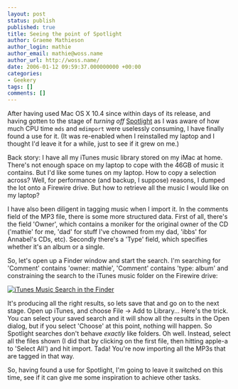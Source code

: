 ```yaml
---
layout: post
status: publish
published: true
title: Seeing the point of Spotlight
author: Graeme Mathieson
author_login: mathie
author_email: mathie@woss.name
author_url: http://woss.name/
date: 2006-01-12 09:59:37.000000000 +00:00
categories:
- Geekery
tags: []
comments: []
---
```

After having used Mac OS X 10.4 since within days of its release, and having gotten to the stage of <em>turning off</em> <a href="http://www.apple.com/macosx/features/spotlight/">Spotlight</a> as I was aware of how much CPU time <code>mds</code> and <code>mdimport</code> were uselessly consuming, I have finally found a use for it.  (It was re-enabled when I reinstalled my laptop and I thought I'd leave it for a while, just to see if it grew on me.)

Back story:  I have all my iTunes music library stored on my iMac at home.  There's not enough space on my laptop to cope with the 46GB of music it contains.  But I'd like some tunes on my laptop.  How to copy a selection across?  Well, for performance (and backup, I suppose) reasons, I dumped the lot onto a Firewire drive.  But how to retrieve all the music I would like on my laptop?

I have also been diligent in tagging music when I import it.  In the comments field of the MP3 file, there is some more structured data.  First of all, there's the field 'Owner', which contains a moniker for the original owner of the CD ('mathie' for me, 'dad' for stuff I've chowned from my dad, 'ibbs' for Annabel's CDs, etc).  Secondly there's a 'Type' field, which specifies whether it's an album or a single.

So, let's open up a Finder window and start the search.  I'm searching for 'Comment' contains 'owner: mathie', 'Comment' contains 'type: album' and constraining the search to the iTunes music folder on the Firewire drive:

<a href="http://woss.name/wp-content/iTunesMusicSearch.png"><img src='/wp-content/thumb-iTunesMusicSearch.png' alt='iTunes Music Search in the Finder' class='centered' /></a>

It's producing all the right results, so lets save that and go on to the next stage.  Open up iTunes, and choose File -> Add to Library...  Here's the trick.  You can select your saved search and it will show all the results in the Open dialog, but if you select 'Choose' at this point, nothing will happen.  So Spotlight searches don't behave <em>exactly</em> like folders.  Oh well.  Instead, select all the files shown (I did that by clicking on the first file, then hitting apple-a to 'Select All') and hit import.  Tada!  You're now importing all the MP3s that are tagged in that way.

So, having found a use for Spotlight, I'm going to leave it switched on this time, see if it can give me some inspiration to achieve other tasks.
